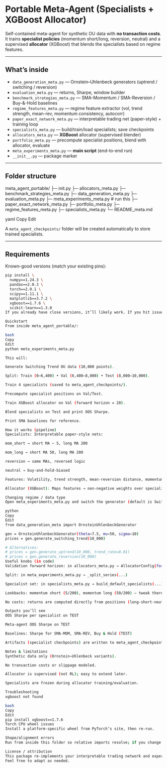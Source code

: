 # Portable Meta-Agent (Specialists + XGBoost Allocator)

Self-contained meta-agent for synthetic OU data with **no transaction costs**.  
It trains **specialist policies** (momentum short/long, reversion, neutral) and a supervised **allocator** (XGBoost) that blends the specialists based on regime features.

---

## What’s inside

- `data_generation_meta.py` — Ornstein–Uhlenbeck generators (uptrend / switching / reversion)  
- `evaluation_meta.py` — returns, Sharpe, window builder  
- `benchmark_strategies_meta.py` — SMA-Momentum / SMA-Reversion / Buy-&-Hold baselines  
- `regime_features_meta.py` — regime feature extractor (vol, trend strength, mean-rev, momentum consistency, autocorr)  
- `paper_exact_network_meta.py` — interpretable trading net (paper-style) + training loop  
- `specialists_meta.py` — build/train/load specialists; save checkpoints  
- `allocators_meta.py` — **XGBoost** allocator (supervised blender)  
- `portfolio_meta.py` — precompute specialist positions, blend with allocator, evaluate  
- `meta_experiments_meta.py` — **main script** (end-to-end run)  
- `__init__.py` — package marker  

---

## Folder structure

meta_agent_portable/
├─ init.py
├─ allocators_meta.py
├─ benchmark_strategies_meta.py
├─ data_generation_meta.py
├─ evaluation_meta.py
├─ meta_experiments_meta.py # run this
├─ paper_exact_network_meta.py
├─ portfolio_meta.py
├─ regime_features_meta.py
├─ specialists_meta.py
└─ README_meta.md

yaml
Copy
Edit

A `meta_agent_checkpoints/` folder will be created automatically to store trained specialists.

---

## Requirements

Known-good versions (match your existing pins):

```bash
pip install \
  numpy==1.24.3 \
  pandas==2.0.3 \
  torch==2.0.1 \
  scipy==1.11.1 \
  matplotlib==3.7.2 \
  xgboost==1.7.6 \
  scikit-learn==1.3.0
If you already have close versions, it’ll likely work. If you hit issues, use the exact pins above.

Quickstart
From inside meta_agent_portable/:

bash
Copy
Edit
python meta_experiments_meta.py

This will:

Generate Switching Trend OU data (10,000 points).

Split: Train (0–6,400) • Val (6,400–8,000) • Test (8,000–10,000).

Train 4 specialists (saved to meta_agent_checkpoints/).

Precompute specialist positions on Val/Test.

Train XGBoost allocator on Val (forward horizon = 20).

Blend specialists on Test and print OOS Sharpe.

Print SMA baselines for reference.

How it works (pipeline)
Specialists: Interpretable paper-style nets:

mom_short → short MA ~ 5, long MA 200

mom_long → short MA 50, long MA 200

reversion → same MAs, reversed logic

neutral → buy-and-hold-biased

Features: Volatility, trend strength, mean-reversion distance, momentum consistency, return autocorr.

Allocator (XGBoost): Maps features → non-negative weights over specialists using validation data (targets are forward-horizon summed returns per specialist, ReLU + normalize).

Changing regime / data type
Open meta_experiments_meta.py and switch the generator (default is Switching Trend):

python
Copy
Edit
from data_generation_meta import OrnsteinUhlenbeckGenerator

gen = OrnsteinUhlenbeckGenerator(theta=7.5, mu=50, sigma=10)
prices = gen.generate_switching_trend(10_000)

# Alternatives:
# prices = gen.generate_uptrend(10_000, trend_rate=0.01)
# prices = gen.generate_reversion(10_000)
Useful knobs (in code)
Validation forward horizon: in allocators_meta.py → AllocatorConfig(forward_horizon=20)

Split: in meta_experiments_meta.py → _split_series(...)

Specialist set: in specialists_meta.py → build_default_specialists(...)

Lookbacks: momentum short (5/200), momentum long (50/200) — tweak there if you want

No costs: returns are computed directly from positions (long-short-neutral probs)

Outputs you’ll see
OOS Sharpe per specialist on TEST

Meta-agent OOS Sharpe on TEST

Baselines: Sharpe for SMA-MOM, SMA-REV, Buy & Hold (TEST)

Artifacts (specialist checkpoints) are written to meta_agent_checkpoints/.

Notes & limitations
Synthetic data only (Ornstein–Uhlenbeck variants).

No transaction costs or slippage modeled.

Allocator is supervised (not RL); easy to extend later.

Specialists are frozen during allocator training/evaluation.

Troubleshooting
xgboost not found

bash
Copy
Edit
pip install xgboost==1.7.6
Torch CPU wheel issues
Install a platform-specific wheel from PyTorch’s site, then re-run.

Shape/alignment errors
Run from inside this folder so relative imports resolve; if you change split sizes, adjust alignment accordingly.

License / attribution
This package re-implements your interpretable trading network and experiments in a portable form for research use.
Feel free to adapt as needed.